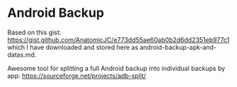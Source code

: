 Android Backup
=======================

Based on this gist: https://gist.github.com/AnatomicJC/e773dd55ae60ab0b2d6dd2351eb977c1 which I have downloaded and stored here as android-backup-apk-and-datas.md.

Awesome tool for splitting a full Android backup into individual backups by app:
https://sourceforge.net/projects/adb-split/
